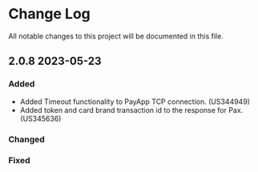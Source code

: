 # Change Log
All notable changes to this project will be documented in this file.
 
## 2.0.8 2023-05-23
 
### Added
- Added Timeout functionality to PayApp TCP connection. (US344949)
- Added token and card brand transaction id to the response for Pax. (US345636)
 
### Changed
 
### Fixed